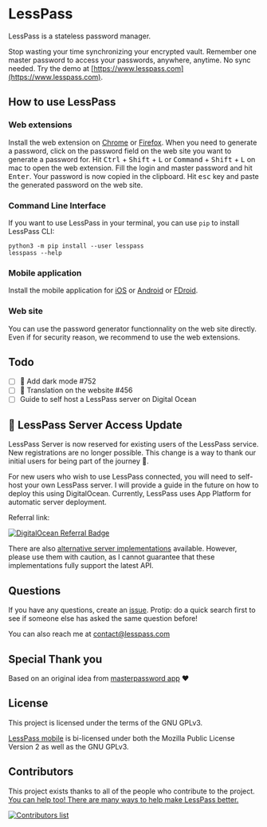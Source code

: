 # LessPass

LessPass is a stateless password manager.

Stop wasting your time synchronizing your encrypted vault. Remember one master password to access your passwords, anywhere, anytime. No sync needed. Try the demo at [https://www.lesspass.com](https://www.lesspass.com).

## How to use LessPass

### Web extensions

Install the web extension on [Chrome](https://chrome.google.com/webstore/detail/lesspass/lcmbpoclaodbgkbjafnkbbinogcbnjih) or [Firefox](https://addons.mozilla.org/en-US/firefox/addon/lesspass/). When you need to generate a password, click on the password field on the web site you want to generate a password for. Hit <kbd>Ctrl</kbd> + <kbd>Shift</kbd> + <kbd>L</kbd> or <kbd>Command</kbd> + <kbd>Shift</kbd> + <kbd>L</kbd> on mac to open the web extension. Fill the login and master password and hit <kbd>Enter</kbd>. Your password is now copied in the clipboard. Hit <kbd>esc</kbd> key and paste the generated password on the web site.

### Command Line Interface

If you want to use LessPass in your terminal, you can use `pip` to install LessPass CLI:

    python3 -m pip install --user lesspass
    lesspass --help

### Mobile application

Install the mobile application for [iOS](https://www.lesspass.com/assets/download-on-the-App-Store-uFLV0IiB.png) or [Android](https://play.google.com/store/apps/details?id=com.lesspass.android) or [FDroid](https://f-droid.org/en/packages/com.lesspass.android/).

### Web site

You can use the password generator functionnality on the web site directly. Even if for security reason, we recommend to use the web extensions.

## Todo

- [ ] :art: Add dark mode #752
- [ ] :speech_balloon: Translation on the website #456
- [ ] Guide to self host a LessPass server on Digital Ocean

## :rotating_light: LessPass Server Access Update

LessPass Server is now reserved for existing users of the LessPass service. New registrations are no longer possible. This change is a way to thank our initial users for being part of the journey :beers:.

For new users who wish to use LessPass connected, you will need to self-host your own LessPass server. I will provide a guide in the future on how to deploy this using DigitalOcean. Currently, LessPass uses App Platform for automatic server deployment.

Referral link:

[![DigitalOcean Referral Badge](https://web-platforms.sfo2.cdn.digitaloceanspaces.com/WWW/Badge%203.svg)](https://www.digitalocean.com/?refcode=7780bf9be762)

There are also [alternative server implementations](https://github.com/lesspass/lesspass/wiki/Third-party-implementations-of-LessPass#api-servers) available. However, please use them with caution, as I cannot guarantee that these implementations fully support the latest API.

## Questions

If you have any questions, create an [issue](issue).
Protip: do a quick search first to see if someone else has asked the same question before!

You can also reach me at contact@lesspass.com

## Special Thank you

Based on an original idea from [masterpassword app](https://masterpassword.app/) :heart:

## License

This project is licensed under the terms of the GNU GPLv3.

[LessPass mobile](https://github.com/lesspass/lesspass/tree/master/packages/lesspass-mobile) is bi-licensed under both the Mozilla Public License Version 2 as well as the GNU GPLv3.

## Contributors

This project exists thanks to all of the people who contribute to the project. [You can help too! There are many ways to help make LessPass better.](CONTRIBUTING.md)

[![Contributors list](https://opencollective.com/lesspass/contributors.svg?width=890)](https://github.com/lesspass/lesspass/graphs/contributors)
